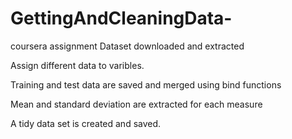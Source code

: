 # GettingAndCleaningData-
coursera assignment
Dataset downloaded and extracted

Assign different data to varibles.

Training and test data are saved and merged using bind functions

Mean and standard deviation are extracted for each measure

A tidy data set is created and saved.
